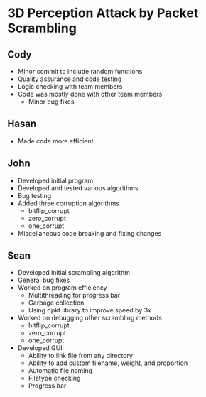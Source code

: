 # 3D Perception Attack by Packet Scrambling

## Cody

- Minor commit to include random functions
- Quality assurance and code testing
- Logic checking with team members
- Code was mostly done with other team members
  - Minor bug fixes

## Hasan

- Made code more efficient

## John

- Developed initial program
- Developed and tested various algorithms
- Bug testing
- Added three corruption algorithms
  - bitflip_corrupt
  - zero_corrupt
  - one_corrupt
- Miscellaneous code breaking and fixing changes

## Sean

- Developed initial scrambling algorithm
- General bug fixes
- Worked on program efficiency
  - Multithreading for progress bar
  - Garbage collection
  - Using dpkt library to improve speed by 3x
- Worked on debugging other scrambling methods
  - bitflip_corrupt
  - zero_corrupt
  - one_corrupt
- Developed GUI
  - Ability to link file from any directory
  - Ability to add custom filename, weight, and proportion
  - Automatic file naming
  - Filetype checking
  - Progress bar
